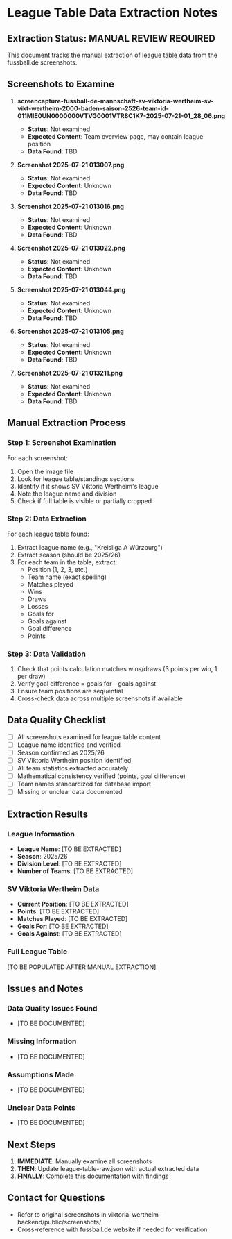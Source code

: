# League Table Data Extraction Notes

## Extraction Status: MANUAL REVIEW REQUIRED

This document tracks the manual extraction of league table data from the fussball.de screenshots.

## Screenshots to Examine

1. **screencapture-fussball-de-mannschaft-sv-viktoria-wertheim-sv-vikt-wertheim-2000-baden-saison-2526-team-id-011MIE0UN0000000VTVG0001VTR8C1K7-2025-07-21-01_28_06.png**
   - **Status**: Not examined
   - **Expected Content**: Team overview page, may contain league position
   - **Data Found**: TBD

2. **Screenshot 2025-07-21 013007.png**
   - **Status**: Not examined
   - **Expected Content**: Unknown
   - **Data Found**: TBD

3. **Screenshot 2025-07-21 013016.png**
   - **Status**: Not examined
   - **Expected Content**: Unknown
   - **Data Found**: TBD

4. **Screenshot 2025-07-21 013022.png**
   - **Status**: Not examined
   - **Expected Content**: Unknown
   - **Data Found**: TBD

5. **Screenshot 2025-07-21 013044.png**
   - **Status**: Not examined
   - **Expected Content**: Unknown
   - **Data Found**: TBD

6. **Screenshot 2025-07-21 013105.png**
   - **Status**: Not examined
   - **Expected Content**: Unknown
   - **Data Found**: TBD

7. **Screenshot 2025-07-21 013211.png**
   - **Status**: Not examined
   - **Expected Content**: Unknown
   - **Data Found**: TBD

## Manual Extraction Process

### Step 1: Screenshot Examination
For each screenshot:
1. Open the image file
2. Look for league table/standings sections
3. Identify if it shows SV Viktoria Wertheim's league
4. Note the league name and division
5. Check if full table is visible or partially cropped

### Step 2: Data Extraction
For each league table found:
1. Extract league name (e.g., "Kreisliga A Würzburg")
2. Extract season (should be 2025/26)
3. For each team in the table, extract:
   - Position (1, 2, 3, etc.)
   - Team name (exact spelling)
   - Matches played
   - Wins
   - Draws
   - Losses
   - Goals for
   - Goals against
   - Goal difference
   - Points

### Step 3: Data Validation
1. Check that points calculation matches wins/draws (3 points per win, 1 per draw)
2. Verify goal difference = goals for - goals against
3. Ensure team positions are sequential
4. Cross-check data across multiple screenshots if available

## Data Quality Checklist

- [ ] All screenshots examined for league table content
- [ ] League name identified and verified
- [ ] Season confirmed as 2025/26
- [ ] SV Viktoria Wertheim position identified
- [ ] All team statistics extracted accurately
- [ ] Mathematical consistency verified (points, goal difference)
- [ ] Team names standardized for database import
- [ ] Missing or unclear data documented

## Extraction Results

### League Information
- **League Name**: [TO BE EXTRACTED]
- **Season**: 2025/26
- **Division Level**: [TO BE EXTRACTED]
- **Number of Teams**: [TO BE EXTRACTED]

### SV Viktoria Wertheim Data
- **Current Position**: [TO BE EXTRACTED]
- **Points**: [TO BE EXTRACTED]
- **Matches Played**: [TO BE EXTRACTED]
- **Goals For**: [TO BE EXTRACTED]
- **Goals Against**: [TO BE EXTRACTED]

### Full League Table
[TO BE POPULATED AFTER MANUAL EXTRACTION]

## Issues and Notes

### Data Quality Issues Found
- [TO BE DOCUMENTED]

### Missing Information
- [TO BE DOCUMENTED]

### Assumptions Made
- [TO BE DOCUMENTED]

### Unclear Data Points
- [TO BE DOCUMENTED]

## Next Steps

1. **IMMEDIATE**: Manually examine all screenshots
2. **THEN**: Update league-table-raw.json with actual extracted data
3. **FINALLY**: Complete this documentation with findings

## Contact for Questions
- Refer to original screenshots in viktoria-wertheim-backend/public/screenshots/
- Cross-reference with fussball.de website if needed for verification